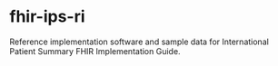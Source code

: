 # fhir-ips-ri
Reference implementation software and sample data for International Patient Summary FHIR Implementation Guide.
